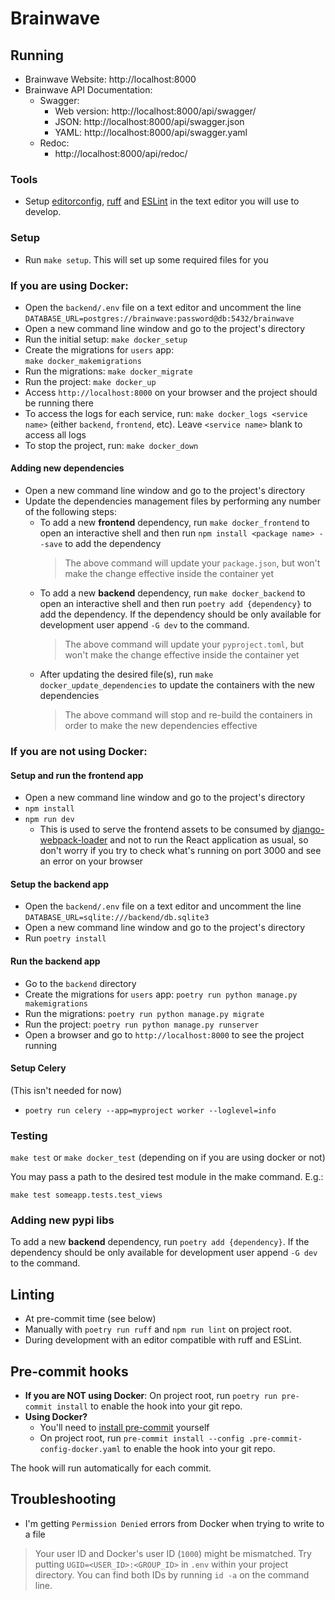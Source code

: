 # Brainwave

## Running

- Brainwave Website: http://localhost:8000
- Brainwave API Documentation:
    - Swagger:
        - Web version: http://localhost:8000/api/swagger/
        - JSON: http://localhost:8000/api/swagger.json
        - YAML: http://localhost:8000/api/swagger.yaml
    - Redoc:
        - http://localhost:8000/api/redoc/

### Tools

-   Setup [editorconfig](http://editorconfig.org/), [ruff](https://github.com/astral-sh/ruff) and [ESLint](http://eslint.org/) in the text editor you will use to develop.

### Setup

-   Run `make setup`. This will set up some required files for you

### If you are using Docker:

-   Open the `backend/.env` file on a text editor and uncomment the line `DATABASE_URL=postgres://brainwave:password@db:5432/brainwave`
-   Open a new command line window and go to the project's directory
-   Run the initial setup:
    `make docker_setup`
-   Create the migrations for `users` app:  
    `make docker_makemigrations`
-   Run the migrations:
    `make docker_migrate`
-   Run the project:
    `make docker_up`
-   Access `http://localhost:8000` on your browser and the project should be running there
-   To access the logs for each service, run:
    `make docker_logs <service name>` (either `backend`, `frontend`, etc). Leave `<service name>` blank to access all logs
-   To stop the project, run:
    `make docker_down`

#### Adding new dependencies

-   Open a new command line window and go to the project's directory
-   Update the dependencies management files by performing any number of the following steps:
    -   To add a new **frontend** dependency, run `make docker_frontend` to open an interactive shell and then run `npm install <package name> --save` to add the dependency
        > The above command will update your `package.json`, but won't make the change effective inside the container yet
    -   To add a new **backend** dependency, run `make docker_backend` to open an interactive shell and then run `poetry add {dependency}` to add the dependency. If the dependency should be only available for development user append `-G dev` to the command.
        > The above command will update your `pyproject.toml`, but won't make the change effective inside the container yet
    -   After updating the desired file(s), run `make docker_update_dependencies` to update the containers with the new dependencies
        > The above command will stop and re-build the containers in order to make the new dependencies effective

### If you are not using Docker:

#### Setup and run the frontend app

-   Open a new command line window and go to the project's directory
-   `npm install`
-   `npm run dev`
    -   This is used to serve the frontend assets to be consumed by [django-webpack-loader](https://github.com/django-webpack/django-webpack-loader) and not to run the React application as usual, so don't worry if you try to check what's running on port 3000 and see an error on your browser

#### Setup the backend app

-   Open the `backend/.env` file on a text editor and uncomment the line `DATABASE_URL=sqlite:///backend/db.sqlite3`
-   Open a new command line window and go to the project's directory
-   Run `poetry install`

#### Run the backend app

-   Go to the `backend` directory
-   Create the migrations for `users` app:
    `poetry run python manage.py makemigrations`
-   Run the migrations:
    `poetry run python manage.py migrate`
-   Run the project:
    `poetry run python manage.py runserver`
-   Open a browser and go to `http://localhost:8000` to see the project running

#### Setup Celery

(This isn't needed for now)

-   `poetry run celery --app=myproject worker --loglevel=info`

### Testing

`make test` or `make docker_test` (depending on if you are using docker or not)

You may pass a path to the desired test module in the make command. E.g.:

`make test someapp.tests.test_views`

### Adding new pypi libs

To add a new **backend** dependency, run `poetry add {dependency}`. If the dependency should be only available for development user append `-G dev` to the command.

## Linting

-   At pre-commit time (see below)
-   Manually with `poetry run ruff` and `npm run lint` on project root.
-   During development with an editor compatible with ruff and ESLint.

## Pre-commit hooks

-   **If you are NOT using Docker**: On project root, run `poetry run pre-commit install` to enable the hook into your git repo.
-   **Using Docker?**
    -    You'll need to [install pre-commit](https://pre-commit.com/#install) yourself
    -    On project root, run `pre-commit install --config .pre-commit-config-docker.yaml` to enable the hook into your git repo.

The hook will run automatically for each commit.

## Troubleshooting

- I'm getting `Permission Denied` errors from Docker when trying to write to a file
> Your user ID and Docker's user ID (`1000`) might be mismatched. Try putting
> `UGID=<USER_ID>:<GROUP_ID>` in `.env` within your project directory.
> You can find both IDs by running `id -a` on the command line.
